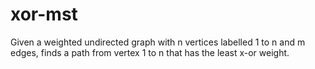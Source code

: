 # xor-mst

Given a weighted undirected graph with n vertices labelled 1 to n and m edges, finds a path from vertex 1 to n that has the least x-or weight. 
